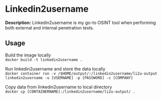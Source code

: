 # Linkedin2username

**Description:** Linkedin2username is my go-to OSINT tool when performing both external and internal penetration tests.

## Usage

Build the image locally \
```docker build -t linkedin2username .```

Run linkedin2username and store the data locally \
```docker container run -v /$HOME/output/:/linkedin2username/li2u-output linkedin2username -u [USERNAME] -p [PASSWORD] -c [COMPANY]```

Copy data from linkedin2username to local directory \
```docker cp [CONTAINERNAME]:/linkedin2username/li2u-output/ .```
